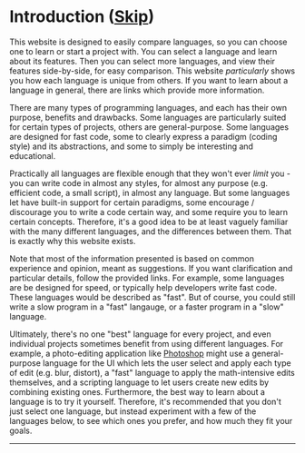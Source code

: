 # Introduction ([Skip](./index.html#window))

This website is designed to easily compare languages, so you can choose one to learn or start a project with. You can select a language and learn about its features. Then you can select more languages, and view their features side-by-side, for easy comparison. This website *particularly* shows you how each language is unique from others. If you want to learn about a language in general, there are links which provide more information.

There are many types of programming languages, and each has their own purpose, benefits and drawbacks. Some languages are particularly suited for certain types of projects, others are general-purpose. Some languages are designed for fast code, some to clearly express a paradigm (coding style) and its abstractions, and some to simply be interesting and educational.

Practically all languages are flexible enough that they won't ever *limit* you - you can write code in almost any styles, for almost any purpose (e.g. efficient code, a small script), in almost any language. But some languages let have built-in support for certain paradigms, some encourage / discourage you to write a code certain way, and some require you to learn certain concepts. Therefore, it's a good idea to be at least vaguely familiar with the many different languages, and the differences between them. That is exactly why this website exists.

Note that most of the information presented is based on common experience and opinion, meant as suggestions. If you want clarification and particular details, follow the provided links. For example, some languages are be designed for speed, or typically help developers write fast code. These languages would be described as "fast". But of course, you could still write a slow program in a "fast" langauge, or a faster program in a "slow" language.

Ultimately, there's no one "best" language for every project, and even individual projects sometimes benefit from using different languages. For example, a photo-editing application like [Photoshop](https://www.adobe.com/products/photoshop.html) might use a general-purpose language for the UI which lets the user select and apply each type of edit (e.g. blur, distort), a "fast" language to apply the math-intensive edits themselves, and a scripting language to let users create new edits by combining existing ones. Furthermore, the best way to learn about a language is to try it yourself. Therefore, it's recommended that you don't just select one language, but instead experiment with a few of the languages below, to see which ones you prefer, and how much they fit your goals.

---
